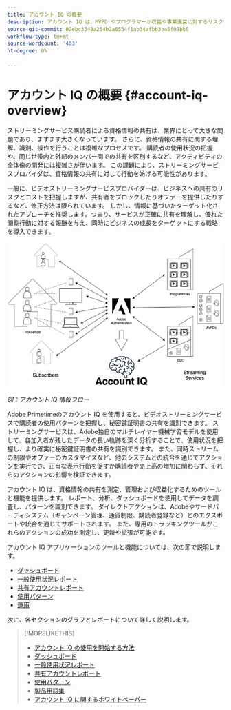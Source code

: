 ```yaml
---
title: アカウント IQ の概要
description: アカウント IQ は、MVPD やプログラマーが収益や事業運営に対するリスクを把握し、秘密鍵証明書の不正の影響を軽減するために最も効果的な対策を決定するのに役立ちます。
source-git-commit: 02ebc3548a254b2a6554f1ab34afbb3ea5f09bb8
workflow-type: tm+mt
source-wordcount: '403'
ht-degree: 0%

---
```


# アカウント IQ の概要 {#account-iq-overview}

ストリーミングサービス購読者による資格情報の共有は、業界にとって大きな問題であり、ますます大きくなっています。 さらに、資格情報の共有に関する理解、識別、操作を行うことは複雑なプロセスです。 購読者の使用状況の把握や、同じ世帯内と外部のメンバー間での共有を区別するなど、アクティビティの全体像の開発には複雑さが伴います。 この課題により、ストリーミングサービスプロバイダは、資格情報の共有に対して行動を妨げる可能性があります。


<div class "preview">
一般に、ビデオストリーミングサービスプロバイダーは、ビジネスへの共有のリスクとコストを把握しますが、共有者をブロックしたりオファーを提供したりするなど、修正方法は限られています。 しかし、情報に基づいたターゲット化されたアプローチを推奨します。つまり、サービスが正確に共有を理解し、優れた閲覧行動に対する報酬を与え、同時にビジネスの成長をターゲットにする戦略を導入できます。 </span>

![アカウント IQ のフロー図](assets/aiq-intro.png)

*図：アカウント IQ 情報フロー*

Adobe Primetimeのアカウント IQ を使用すると、ビデオストリーミングサービスで購読者の使用パターンを把握し、秘密鍵証明書の共有を識別できます。 ストリーミングサービスは、Adobe独自のマルチレイヤー機械学習モデルを使用して、各加入者が残したデータの長い軌跡を深く分析することで、使用状況を把握し、より確実に秘密鍵証明書の共有を識別できます。 また、同時ストリームの制限やオファーのカスタマイズなど、他のシステムとの統合を通じてアクションを実行でき、正当な表示行動を促すか購読者や売上高の増加に関わらず、それらのアクションの影響を検証できます。

アカウント IQ は、資格情報の共有を測定、管理および収益化するためのツールと機能を提供します。 レポート、分析、ダッシュボードを使用してデータを調査し、パターンを識別できます。 ダイレクトアクションは、Adobeやサードパーティシステム（キャンペーン管理、通貨制限、購読者登録など）とのエクスポートや統合を通じてサポートされます。 また、専用のトラッキングツールがこれらのアクションの成功を測定し、更新や拡張が可能です。

アカウント IQ アプリケーションのツールと機能については、次の節で説明します。

* [ダッシュボード](/help/AccountIQ/dashboard.md)
* [一般使用状況レポート](/help/AccountIQ/general-usage-reports.md)
* [共有アカウントレポート](/help/AccountIQ/shared-acc-reports.md)
* [使用パターン](/help/AccountIQ/usage-patterns.md)
* [運用](/help/AccountIQ/operations.md)

次に、各セクションのグラフとレポートについて詳しく説明します。

>[!MORELIKETHIS]
>
>* [アカウント IQ の使用を開始する方法](/help/AccountIQ/get-started.md)
>* [ダッシュボード](/help/AccountIQ/dashboard.md)
>* [一般使用状況レポート](/help/AccountIQ/general-usage-reports.md)
>* [共有アカウントレポート](/help/AccountIQ/shared-acc-reports.md)
>* [使用パターン](/help/AccountIQ/usage-patterns.md)
>* [製品用語集](/help/AccountIQ/product-concepts.md)
>* [アカウント IQ に関するホワイトペーパー](https://www.adobe.com/content/dam/dx/us/en/products/primetime/resources/primetime-account-iq-whitepaper.pdf)

<!-- Credential sharing is rampant and prevalent among subscribers in the video streaming industry. To add to it, understanding, identifying, and acting on password sharing is a complex process. There is complexity involved in understanding the subscriber usage behavior and developing a holistic view of viewer activity—for example, distinguishing sharing among members within the same household and outside. Due to this challenge, streaming service providers have inhibitions in acting against password sharing.

Generally, video streaming service providers consider password sharing as fatal for business and act strongly against it, by blocking the sharers. However, it is advised to follow a holistic approach that enables them to understand sharing accurately and adopt strategies to reward good viewing behavior and target business growth simultaneously.

![Account IQ flow diagram](assets/aiq-intro.png)

*Figure: Account IQ information flow*

Adobe Primetime Account IQ enables video streaming services understand the subscriber usage patterns and identify password sharing by analyzing usage behavior. Moreover, it validates the impact of applying actions to encourage legitimate viewing behavior while maximizing business ROI, eventually growing subscribers and revenue.

By deeply analyzing the long, winding trail of data left behind by each subscriber using Adobe's proprietary multi-layer machine learning model, customers can understand usage behavior and identify password sharing with a greater degree of certainty, use the insights to validate the impact of applying actions to encourage legitimate viewing behavior while maximizing business growth, eventually act on password sharing using validated tactics to improve viewer experience, growing subscribers and revenue (for e.g. converting sharers to paid subscribers, managing ad loads based on sharing behavior, rewarding good behavior with better viewer experience).

Account IQ is helps you understand usage patterns and identify password sharing by leveraging the Primetime Authentication  solution that processes a huge volume of TV Everywhere transactions. A proprietary multi-layer machine learning model trained by this real-world TVE data accurately characterizes usage patterns and helps video streaming services understand usage patterns and identify password sharing at an individual account level. Based on Adobe's customer experience management solutions, Account IQ enables video streaming services to effectively use their audience data to create actionable sharing profiles as well powers integrations with other Adobe Digital Experience and 3rd party solutions—for example, Adobe Primetime Concurrency Monitoring or Adobe Analytics—to enable understanding usage patterns, identify and act upon password sharing.


<!-- The widespread availability of video content and streaming services bring with it problem of account sharing; eventually leading to the loss of revenue by content providers. Account IQ helps TV Everywhere and VOD (video on demand) providers understand the risks to their revenue and business operations, and determine the most effective actions to take to mitigate the impacts of credential fraud. It helps these media companies (MVPDs, Programmers, and VOD providers) manage and uncover the instances of password sharing with a high level of confidence, enabling them deliver better business outcomes and provide better viewing experiences for subscribers.

To help media companies better understand the password sharing within their businesses, Primetime Account IQ determines **Password Sharing Risk Index** that rates every subscriber on their likelihood of sharing account credentials for subscription passwords, from very low to very high. Based on these calculations and the resulting indices, analytics are performed and visuals are generated for better understanding and interpretation of the account sharing behavior. Account IQ is a hosted web application, which you can access using your browser.

Account IQ assigns sharing scores to different subscriber accounts, so that the content providers (media companies, programmers, MVPDs, and VOD providers) can take informed decisions about subscriber accounts and check the illicit sharing.

Passwords are the main methods for viewers to authenticate, and there is a misconception that credential sharing is allowed. This idea makes illicit password sharing a common practice; necessitating the need for media companies to educate their viewers about permissible sharing and prevent illicit sharing.-->
